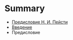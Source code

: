 # Summary

* [Предисловие Н. И. Пейсти](INTRODUCTION.md)
* [Введение](Introduction.md)
* Предисловие

